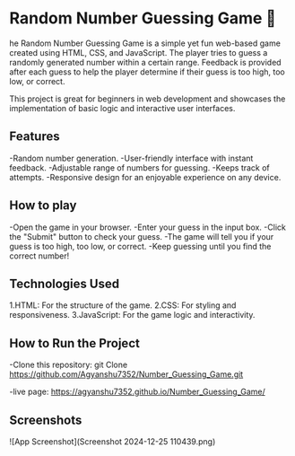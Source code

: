 
# Random Number Guessing Game 🎲

he Random Number Guessing Game is a simple yet fun web-based game created using HTML, CSS, and JavaScript. The player tries to guess a randomly generated number within a certain range. Feedback is provided after each guess to help the player determine if their guess is too high, too low, or correct.

This project is great for beginners in web development and showcases the implementation of basic logic and interactive user interfaces.

## Features

-Random number generation.
-User-friendly interface with instant feedback.
-Adjustable range of numbers for guessing.
-Keeps track of attempts.
-Responsive design for an enjoyable experience on any device.



## How to play
-Open the game in your browser.
-Enter your guess in the input box.
-Click the "Submit" button to check your guess.
-The game will tell you if your guess is too high, too low, or correct.
-Keep guessing until you find the correct number!

## Technologies Used
1.HTML: For the structure of the game.
2.CSS: For styling and responsiveness.
3.JavaScript: For the game logic and interactivity.
## How to Run the Project
-Clone this repository: git Clone https://github.com/Agyanshu7352/Number_Guessing_Game.git

-live page:  https://agyanshu7352.github.io/Number_Guessing_Game/
## Screenshots

![App Screenshot](Screenshot 2024-12-25 110439.png)


